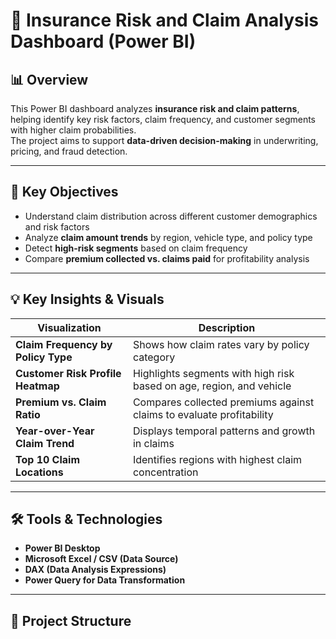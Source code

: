 # 🧾 Insurance Risk and Claim Analysis Dashboard (Power BI)

## 📊 Overview
This Power BI dashboard analyzes **insurance risk and claim patterns**, helping identify key risk factors, claim frequency, and customer segments with higher claim probabilities.  
The project aims to support **data-driven decision-making** in underwriting, pricing, and fraud detection.

---

## 🎯 Key Objectives
- Understand claim distribution across different customer demographics and risk factors  
- Analyze **claim amount trends** by region, vehicle type, and policy type  
- Detect **high-risk segments** based on claim frequency  
- Compare **premium collected vs. claims paid** for profitability analysis  

---

## 💡 Key Insights & Visuals

| Visualization | Description |
|----------------|-------------|
| **Claim Frequency by Policy Type** | Shows how claim rates vary by policy category |
| **Customer Risk Profile Heatmap** | Highlights segments with high risk based on age, region, and vehicle |
| **Premium vs. Claim Ratio** | Compares collected premiums against claims to evaluate profitability |
| **Year-over-Year Claim Trend** | Displays temporal patterns and growth in claims |
| **Top 10 Claim Locations** | Identifies regions with highest claim concentration |

---

## 🛠️ Tools & Technologies
- **Power BI Desktop**
- **Microsoft Excel / CSV (Data Source)**
- **DAX (Data Analysis Expressions)**
- **Power Query for Data Transformation**

---

## 📁 Project Structure
